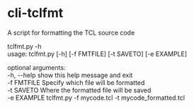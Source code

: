 # cli-tclfmt
A script for formatting the TCL source code 

tclfmt.py -h  
usage: tclfmt.py [-h] [-f FMTFILE] [-t SAVETO] [-e EXAMPLE]  

optional arguments:  
   -h, --help  show this help message and exit  
   -f FMTFILE  Specify which file will be formatted  
   -t SAVETO   Where the formatted file will be saved  
   -e EXAMPLE  tclfmt.py -f mycode.tcl -t mycode_formatted.tcl  
